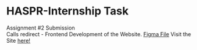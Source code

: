 # HASPR-Internship Task
Assignment #2 Submission <br>
Calls redirect - Frontend Development of the Website.
<a href="https://www.figma.com/file/2k1xphx7vuTaO0knmhNDh6/Call-redirect-(1)?node-id=1%3A2">
  Figma File</a>
 Visit the Site 
 <a href="https://pa1kcool.github.io/haspr-intership-task/haspr/">
  here!</a>
